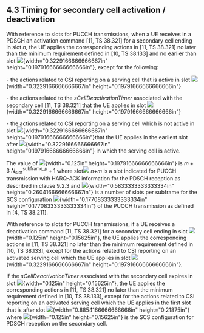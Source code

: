 ## 4.3 Timing for secondary cell activation / deactivation

With reference to slots for PUCCH transmissions, when a UE receives in a
PDSCH an activation command \[11, TS 38.321\] for a secondary cell
ending in slot *n*, the UE applies the corresponding actions in \[11, TS
38.321\] no later than the minimum requirement defined in \[10, TS
38.133\] and no earlier than slot
![](media/image3.wmf){width="0.3229166666666667in"
height="0.19791666666666666in"}, except for the following:

\- the actions related to CSI reporting on a serving cell that is active
in slot ![](media/image4.wmf){width="0.3229166666666667in"
height="0.19791666666666666in"}

\- the actions related to the *sCellDeactivationTimer* associated with
the secondary cell \[11, TS 38.321\] that the UE applies in slot
![](media/image4.wmf){width="0.3229166666666667in"
height="0.19791666666666666in"}

\- the actions related to CSI reporting on a serving cell which is not
active in slot ![](media/image4.wmf){width="0.3229166666666667in"
height="0.19791666666666666in"}that the UE applies in the earliest slot
after ![](media/image4.wmf){width="0.3229166666666667in"
height="0.19791666666666666in"} in which the serving cell is active.

The value of ![](media/image5.wmf){width="0.125in"
height="0.19791666666666666in"} is
${m + 3\ N}_{\text{slot}}^{\text{subframe},\mu} + 1$ where
slot![](media/image6.png) *n*+*m* is a slot indicated for PUCCH
transmission with HARQ-ACK information for the PDSCH reception as
described in clause 9.2.3 and
![](media/image7.wmf){width="0.5833333333333334in"
height="0.2604166666666667in"} is a number of slots per subframe for the
SCS configuration ![](media/image8.wmf){width="0.17708333333333334in"
height="0.17708333333333334in"} of the PUCCH transmission as defined in
\[4, TS 38.211\].

With reference to slots for PUCCH transmissions, if a UE receives a
deactivation command \[11, TS 38.321\] for a secondary cell ending in
slot ![](media/image9.wmf){width="0.125in" height="0.15625in"}, the UE
applies the corresponding actions in \[11, TS 38.321\] no later than the
minimum requirement defined in \[10, TS 38.133\], except for the actions
related to CSI reporting on an activated serving cell which the UE
applies in slot ![](media/image4.wmf){width="0.3229166666666667in"
height="0.19791666666666666in"}*.*

If the *sCellDeactivationTimer* associated with the secondary cell
expires in slot ![](media/image9.wmf){width="0.125in"
height="0.15625in"}, the UE applies the corresponding actions in \[11,
TS 38.321\] no later than the minimum requirement defined in \[10, TS
38.133\], except for the actions related to CSI reporting on an
activated serving cell which the UE applies in the first slot that is
after slot ![](media/image10.wmf){width="0.8854166666666666in"
height="0.21875in"} where ![](media/image11.wmf){width="0.125in"
height="0.15625in"} is the SCS configuration for PDSCH reception on the
secondary cell.
